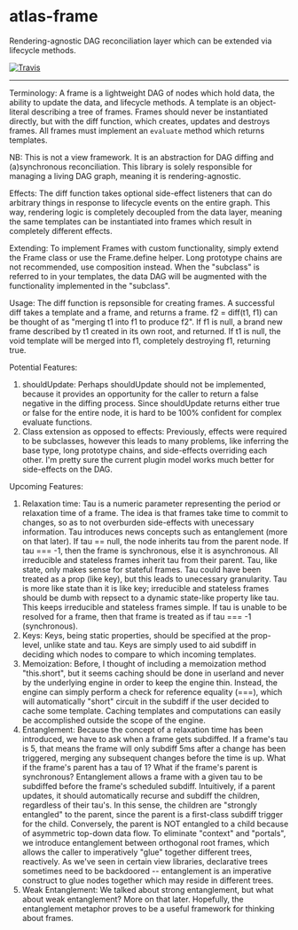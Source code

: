 # atlas-frame

Rendering-agnostic DAG reconciliation layer which can be extended via lifecycle methods.

[![Travis](https://img.shields.io/travis/[username]/[repo].svg)](https://travis-ci.org/[username]/[repo])

---

Terminology: A frame is a lightweight DAG of nodes which hold data, the ability to update the data, and lifecycle methods. A template is an object-literal describing a tree of frames. Frames should never be instantiated directly, but with the diff function, which creates, updates and destroys frames. All frames must implement an `evaluate` method which returns templates.

NB: This is not a view framework. It is an abstraction for DAG diffing and (a)synchronous reconciliation. This library is solely responsible for managing a living DAG graph, meaning it is rendering-agnostic. 

Effects: The diff function takes optional side-effect listeners that can do arbitrary things in response to lifecycle events on the entire graph. This way, rendering logic is completely decoupled from the data layer, meaning the same templates can be instantiated into frames which result in completely different effects.

Extending: To implement Frames with custom functionality, simply extend the Frame class or use the Frame.define helper. Long prototype chains are not recommended, use composition instead. When the "subclass" is referred to in your templates, the data DAG will be augmented with the functionality implemented in the "subclass".

Usage: The diff function is repsonsible for creating frames. A successful diff takes a template and a frame, and returns a frame. f2 = diff(t1, f1) can be thought of as "merging t1 into f1 to produce f2". If f1 is null, a brand new frame described by t1 created in its own root, and returned. If t1 is null, the void template will be merged into f1, completely destroying f1, returning true.

Potential Features:
  1. shouldUpdate: 
    Perhaps shouldUpdate should not be implemented, because it provides an opportunity for the caller to return a false negative in the diffing process. Since shouldUpdate returns either true or false for the entire node, it is hard to be 100% confident for complex evaluate functions. 
  2. Class extension as opposed to effects:
    Previously, effects were required to be subclasses, however this leads to many problems, like inferring the base type, long prototype chains, and side-effects overriding each other. I'm pretty sure the current plugin model works much better for side-effects on the DAG.

Upcoming Features:
  1. Relaxation time:
    Tau is a numeric parameter representing the period or relaxation time of a frame. The idea is that frames take time to commit to changes, so as to not overburden side-effects with unecessary information. Tau introduces news concepts such as entanglement (more on that later). If tau == null, the node inherits tau from the parent node. If tau === -1, then the frame is synchronous, else it is asynchronous. All irreducible and stateless frames inherit tau from their parent. Tau, like state, only makes sense for stateful frames. Tau could have been treated as a prop (like key), but this leads to unecessary granularity. Tau is more like state than it is like key; irreducible and stateless frames should be dumb with repsect to a dynamic state-like property like tau. This keeps irreducible and stateless frames simple. If tau is unable to be resolved for a frame, then that frame is treated as if tau === -1 (synchronous).
  2. Keys:
    Keys, being static properties, should be specified at the prop-level, unlike state and tau. Keys are simply used to aid subdiff in deciding which nodes to compare to which incoming templates.
  3. Memoization:
    Before, I thought of including a memoization method "this.short", but it seems caching should be done in userland and never by the underlying engine in order to keep the engine thin. Instead, the engine can simply perform a check for reference equality (===), which will automatically "short" circuit in the subdiff if the user decided to cache some template. Caching templates and computations can easily be accomplished outside the scope of the engine.
  4. Entanglement: 
    Because the concept of a relaxation time has been introduced, we have to ask when a frame gets subdiffed. If a frame's tau is 5, that means the frame will only subdiff 5ms after a change has been triggered, merging any subsequent changes before the time is up. What if the frame's parent has a tau of 1? What if the frame's parent is synchronous? Entanglement allows a frame with a given tau to be subdiffed before the frame's scheduled subdiff. Intuitively, if a parent updates, it should automatically recurse and subdiff the children, regardless of their tau's. In this sense, the children are "strongly entangled" to the parent, since the parent is a first-class subdiff trigger for the child. Conversely, the parent is NOT entangled to a child because of asymmetric top-down data flow. To eliminate "context" and "portals", we introduce entanglement between orthogonal root frames, which allows the caller to imperatively "glue" together different trees, reactively. As we've seen in certain view libraries, declarative trees sometimes need to be backdoored -- entanglement is an imperative construct to glue nodes together which may reside in different trees.
  5. Weak Entanglement:
    We talked about strong entanglement, but what about weak entanglement? More on that later. Hopefully, the entanglement metaphor proves to be a useful framework for thinking about frames.

